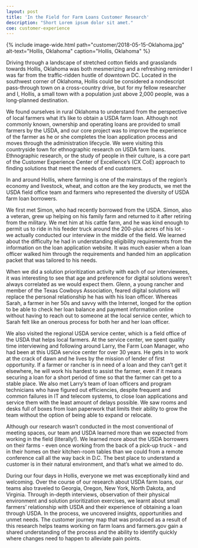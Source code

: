 ```yaml
---
layout: post
title: 'In the Field for Farm Loans Customer Research'
description: "Short Lorem ipsum dolor sit amet."
coe: customer-experience
---
```



{% include image-wide.html path="customer/2018-05-15-Oklahoma.jpg" alt-text="Hollis, Oklahoma" caption="Hollis, Oklahoma" %}


Driving through a landscape of stretched cotton fields and grasslands towards Hollis, Oklahoma was both mesmerizing and a refreshing reminder I was far from the traffic-ridden hustle of downtown DC. Located in the southwest corner of Oklahoma, Hollis could be considered a nondescript pass-through town on a cross-country drive, but for my fellow researcher and I, Hollis, a small town with a population just above 2,000 people, was a long-planned destination. 
 
We found ourselves in rural Oklahoma to understand from the perspective of local farmers what it’s like to obtain a USDA farm loan. Although not commonly known, ownership and operating loans are provided to small farmers by the USDA, and our core project was to improve the experience of the farmer as he or she completes the loan application process and moves through the administration lifecycle. We were visiting this countryside town for ethnographic research on USDA farm loans. Ethnographic research, or the study of people in their culture, is a core part of the Customer Experience Center of Excellence’s (CX CoE) approach to finding solutions that meet the needs of end customers.
 
In and around Hollis, where farming is one of the mainstays of the region’s economy and livestock, wheat, and cotton are the key products, we met the USDA field office team and farmers who represented the diversity of USDA farm loan borrowers.
 
We first met Simon, who had recently borrowed from the USDA. Simon, also a veteran, grew up helping on his family farm and returned to it after retiring from the military. We met him at his cattle farm, and he was kind enough to permit us to ride in his feeder truck around the 200-plus acres of his lot - we actually conducted our interview in the middle of the field. We learned about the difficulty he had in understanding eligibility requirements from the information on the loan application website. It was much easier when a loan officer walked him through the requirements and handed him an application packet that was tailored to his needs.

When we did a solution prioritization activity with each of our interviewees, it was interesting to see that age and preference for digital solutions weren’t always correlated as we would expect them. Glenn, a young rancher and member of the Texas Cowboys Association, feared digital solutions will replace the personal relationship he has with his loan officer. Whereas Sarah, a farmer in her 50s and savvy with the Internet, longed for the option to be able to check her loan balance and payment information online without having to reach out to someone at the local service center, which to Sarah felt like an onerous process for both her and her loan officer.
 
We also visited the regional USDA service center, which is a field office of the USDA that helps local farmers. At the service center, we spent quality time interviewing and following around Larry, the Farm Loan Manager, who had been at this USDA service center for over 30 years. He gets in to work at the crack of dawn and he lives by the mission of lender of first opportunity. If a farmer or rancher is in need of a loan and they can’t get it elsewhere, he will work his hardest to assist the farmer, even if it means securing a loan for a short period of time so that the farmer can get to a stable place. We also met Larry’s team of loan officers and program technicians who have figured out efficiencies, despite frequent and common failures in IT and telecom systems, to close loan applications and service them with the least amount of delays possible. We saw rooms and desks full of boxes from loan paperwork that limits their ability to grow the team without the option of being able to expand or relocate.
 
Although our research wasn’t conducted in the most conventional of meeting spaces, our team and USDA learned more than we expected from working in the field (literally!).  We learned more about the USDA borrowers on their farms - even once working from the back of a pick-up truck - and in their homes on their kitchen-room tables than we could from a remote conference call all the way back in D.C.  The best place to understand a customer is in their natural environment, and that’s what we aimed to do. 
 
During our four days in Hollis, everyone we met was exceptionally kind and welcoming. Over the course of our research about USDA farm loans, our teams also traveled to Georgia, Oregon, New York, North Dakota, and Virginia. Through in-depth interviews, observation of their physical environment and solution prioritization exercises, we learnt about small farmers’ relationship with USDA and their experience of obtaining a loan through USDA. In the process, we uncovered insights, opportunities and unmet needs. The customer journey map that was produced as a result of this research helps teams working on farm loans and farmers.gov gain a shared understanding of the process and the ability to identify quickly where changes need to happen to alleviate pain points.


